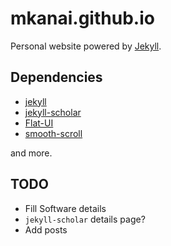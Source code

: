 # mkanai.github.io

Personal website powered by [Jekyll](https://github.com/jekyll/jekyll).

## Dependencies

* [jekyll](https://github.com/jekyll/jekyll)
* [jekyll-scholar](https://github.com/inukshuk/jekyll-scholar)
* [Flat-UI](https://github.com/designmodo/Flat-UI)
* [smooth-scroll](https://github.com/cferdinandi/smooth-scroll)

and more.

## TODO

* Fill Software details
* `jekyll-scholar` details page?
* Add posts
